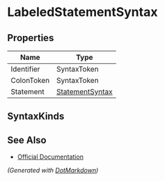 # LabeledStatementSyntax

## Properties

| Name       | Type                                  |
| ---------- | ------------------------------------- |
| Identifier | SyntaxToken                           |
| ColonToken | SyntaxToken                           |
| Statement  | [StatementSyntax](StatementSyntax.md) |

## SyntaxKinds

## See Also

* [Official Documentation](https://docs.microsoft.com/en-us/dotnet/api/microsoft.codeanalysis.csharp.syntax.labeledstatementsyntax)


*\(Generated with [DotMarkdown](http://github.com/JosefPihrt/DotMarkdown)\)*